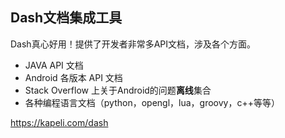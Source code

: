 ## Dash文档集成工具

Dash真心好用！提供了开发者非常多API文档，涉及各个方面。

* JAVA API 文档
* Android 各版本 API 文档
* Stack Overflow 上关于Android的问题**离线**集合
* 各种编程语言文档（python，opengl，lua，groovy，c++等等）

<https://kapeli.com/dash>
